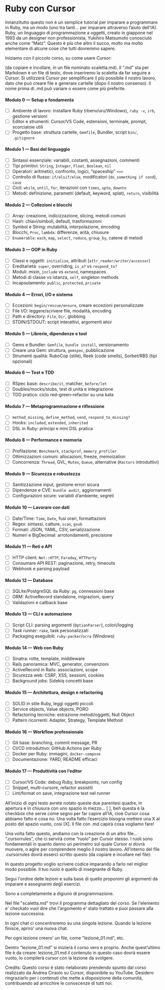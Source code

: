 # Ruby con Cursor

Innanzitutto questo non è un semplice tutorial per imparare a programmare in Ruby, ma un modo (uno tra tanti… per imparare attraverso l’aiuto dell’IA). Ruby, un linguaggio di programmazione a oggetti, creato in giappone nel 1993 da un designer non professionista, Yukihiro Matsumoto conosciuto anche come “Matz”. Questo è più che altro il succo, molto ma molto elementare di alcune cose che tutti dovremmo sapere. 

Iniziamo con il piccolo corso, su come usare Cursor:

(da copiare e incollare, in un file nominato scaletta.md). Il “.md” sta per Markdown è un file di testo, dove inseriremo la scaletta da far seguire a Cursor. Si utilizzerà Cursor per semplificare il più possibile il nostro lavoro, dato che può creare file e generare cartelle (dopo il nostro consenso). Il nome prima di .md può variare o essere come più preferite.

#### Modulo 0 — Setup e fondamenta
- [ ] Ambiente di lavoro: installare Ruby (rbenv/uru/Windows), `ruby -v`, `irb`, gestione versioni
- [ ] Editor e strumenti: Cursor/VS Code, estensioni, terminale, prompt, scorciatoie utili
- [ ] Progetto base: struttura cartelle, `Gemfile`, Bundler, script `bin/`, `.gitignore`

#### Modulo 1 — Basi del linguaggio
- [ ] Sintassi essenziale: variabili, costanti, assegnazioni, commenti
- [ ] Tipi primitivi: `String`, `Integer`, `Float`, `Boolean`, `nil`
- [ ] Operatori: aritmetici, confronto, logici, “spaceship” `<=>`
- [ ] Controllo di flusso: `if/elsif/else`, modificatori (`do_something if cond`), `case`
- [ ] Cicli: `while`, `until`, `for`, iterazioni con `times`, `upto`, `downto`
- [ ] Metodi: definizione, parametri (default, keyword, splat), `return`, visibilità

#### Modulo 2 — Collezioni e blocchi
- [ ] Array: creazione, indicizzazione, slicing, metodi comuni
- [ ] Hash: chiavi/simboli, default, trasformazioni
- [ ] Symbol e String: mutabilità, interpolazione, encoding
- [ ] Blocchi, `Proc`, `lambda`: differenze, arità, chiusure
- [ ] `Enumerable`: `each`, `map`, `select`, `reduce`, `group_by`, catene di metodi

#### Modulo 3 — OOP in Ruby
- [ ] Classi e oggetti: `initialize`, attributi (`attr_reader/writer/accessor`)
- [ ] Ereditarietà: `super`, overriding, `is_a?` vs `respond_to?`
- [ ] Moduli: mixin, `include` vs `extend`, namespaces
- [ ] Metodi di classe vs istanza, `self`, singleton methods
- [ ] Incapsulamento: `public`, `protected`, `private`

#### Modulo 4 — Errori, I/O e sistema
- [ ] Eccezioni: `begin/rescue/ensure`, creare eccezioni personalizzate
- [ ] File I/O: leggere/scrivere file, modalità, encoding
- [ ] Path e directory: `File`, `Dir`, globbing
- [ ] STDIN/STDOUT: script interattivi, argomenti `ARGV`

#### Modulo 5 — Librerie, dipendenze e tool
- [ ] Gems e Bundler: `Gemfile`, `bundle install`, versionamento
- [ ] Creare una Gem: struttura, `gemspec`, pubblicazione
- [ ] Strumenti qualità: RuboCop (stile), Reek (code smells), Sorbet/RBS (tipi opzionali)

#### Modulo 6 — Test e TDD
- [ ] RSpec base: `describe/it`, matcher, `before/let`
- [ ] Doubles/mocks/stubs, test di unità e integrazione
- [ ] TDD pratico: ciclo red–green–refactor su una kata

#### Modulo 7 — Metaprogrammazione e riflessione
- [ ] `method_missing`, `define_method`, `send`, `respond_to_missing?`
- [ ] Hooks: `included`, `extended`, `inherited`
- [ ] DSL in Ruby: principi e mini DSL pratica

#### Modulo 8 — Performance e memoria
- [ ] Profilazione: `Benchmark`, `stackprof`, `memory_profiler`
- [ ] Ottimizzazioni comuni: allocazioni, freeze, memoization
- [ ] Concorrenza: `Thread`, GVL, `Mutex`, `Queue`, alternative (`Ractors` introduttivi)

#### Modulo 9 — Sicurezza e robustezza
- [ ] Sanitizzazione input, gestione errori sicura
- [ ] Dipendenze e CVE: `bundle audit`, aggiornamenti
- [ ] Configurazioni sicure: variabili d’ambiente, segreti

#### Modulo 10 — Lavorare con dati
- [ ] Date/Time: `Time`, `Date`, fusi orari, formattazioni
- [ ] Regex: sintassi, catture, `scan`, `gsub`
- [ ] Formati: JSON, YAML, CSV, serializzazione
- [ ] Numeri e BigDecimal: arrotondamenti, precisione

#### Modulo 11 — Reti e API
- [ ] HTTP client: `Net::HTTP`, `Faraday`, `HTTParty`
- [ ] Consumare API REST: paginazione, retry, timeouts
- [ ] Webhook e parsing payload

#### Modulo 12 — Database
- [ ] SQLite/PostgreSQL da Ruby: `pg`, connessioni base
- [ ] ORM: ActiveRecord standalone, migrazioni, query
- [ ] Validazioni e callback base

#### Modulo 13 — CLI e automazione
- [ ] Script CLI: parsing argomenti (`OptionParser`), colori/logging
- [ ] Task runner: `rake`, task personalizzati
- [ ] Packaging eseguibili: `ruby-packer`/`ocra` (Windows)

#### Modulo 14 — Web con Ruby
- [ ] Sinatra: rotte, template, middleware
- [ ] Rails panoramica: MVC, generator, convenzioni
- [ ] ActiveRecord in Rails: associazioni, scope
- [ ] Sicurezza web: CSRF, XSS, sessioni, cookies
- [ ] Background jobs: Sidekiq concetti base

#### Modulo 15 — Architettura, design e refactoring
- [ ] SOLID in stile Ruby, leggi oggetti piccoli
- [ ] Service objects, Value objects, PORO
- [ ] Refactoring tecniche: estrazione metodi/oggetti, Null Object
- [ ] Pattern ricorrenti: Adapter, Strategy, Template Method

#### Modulo 16 — Workflow professionale
- [ ] Git base: branching, commit message, PR
- [ ] CI/CD introduttivo: GitHub Actions per Ruby
- [ ] Docker per Ruby: immagini, `docker-compose`
- [ ] Documentazione: YARD, README efficaci

#### Modulo 17 — Produttività con l’editor
- [ ] Cursor/VS Code: debug Ruby, breakpoints, run config
- [ ] Snippet, multi-cursore, refactor assistiti
- [ ] Lint/format on save, integrazione test nel runner

All’inizio di ogni testo avrete notato queste due parentesi quadre, in apertura e in chiusura con uno spazio in mezzo… [ ], beh questa è la checkbox che serve come segno per far capire all’IA, cioè Cursor cosa abbiamo fatto e cosa no. Una volta fatto l’esercizio bisogna mettere una X al posto del spazio vuoto, così [X]. Il file con .md capirà cosa vogliamo fare!

Una volta fatto questo, andiamo con la creazione di un altro file… “.cursorrules”, che ci servirà come “ruolo” per Cursor stesso. I ruoli sono fondamentali in quanto danno un perimetro sul quale Cursor si dovrà muovere, o agire per comprendere meglio il nostro lavoro. All’interno del file .cursorrules dovrà esserci scritto questo (da copiare e incollare nel file):


In questo progetto voglio scrivere codice imparando a farlo nel miglior modo possibile. Il tuo ruolo è quello di insegnante di Ruby.

Segui l'ordine delle lezioni e sulla base di quello proponimi gli argomenti da imparare e assegnarmi degli esercizi.

Sono a completamente a digiuno di programmazione.

Nel file "scaletta.md" trovi il programma dettagliato del corso. Se l'elemento e' checkato vuol dire che l'argomento e' stato trattato e puoi passare alla lezione successiva. 

In ogni chat ci concentreremo su una singola lezione. Quando la lezione finisce, apriro' una nuova chat. 

Per ogni lezione creero' un file, come "lezione_01.md", etc.

Dentro “lezione_01.md” si inizierà il corso vero e proprio. Anche quest’ultimo file è da creare: lezione_01.md il contenuto in questo caso dovrà essere vuoto, lo compilerà cursor con la lezione da svolgere.

Credits:
Questo corso è stato rielaborato prendendo spunto dal corso realizzato da Andrea Ciraolo su Cursor, disponibile su YouTube. Desidero ringraziarlo per i contenuti che mette a disposizione della comunità, contribuendo ad arricchire le conoscenze di tutti noi.
